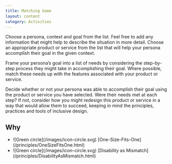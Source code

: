 ```yaml
---
title: Matching Game
layout: content
category: Activities
---
```


Choose a persona, context and goal from the list. Feel
free to add any information that might help to
describe the situation in more detail.
Choose an appropriate product or service from the
list that will help your persona accomplish their goal
in the given context.

Frame your persona’s goal into a list of needs by
considering the step-by-step process they might take
in accomplishing their goal. Where possible, match
these needs up with the features associated with
your product or service.

Decide whether or not your persona was able to
accomplish their goal using the product or service
you have selected. Were their needs met at each
step? If not, consider how you might redesign this
product or service in a way that would allow them to
succeed, keeping in mind the principles, practices
and tools of inclusive design.

## Why
<ul class="docs-guidelines-articleContentUseWhyHow"><li>![Green circle](/images/icon-circle.svg) [One-Size-Fits-One](/principles/OneSizeFitsOne.html)</li>
<li>![Green circle](/images/icon-circle.svg) [Disability as Mismatch](/principles/DisabilityAsMismatch.html)</li></ul>
